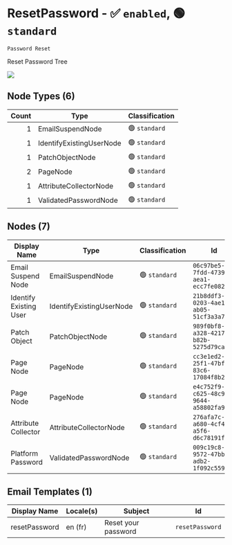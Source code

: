 # ResetPassword - :white_check_mark: `enabled`, :green_circle: `standard`
`Password Reset`

Reset Password Tree

[![](./ResetPassword.png)]()

## Node Types (6)
| Count | Type | Classification |
| -----:| ---- | -------------- |
| 1 | EmailSuspendNode | :green_circle: `standard` |
| 1 | IdentifyExistingUserNode | :green_circle: `standard` |
| 1 | PatchObjectNode | :green_circle: `standard` |
| 2 | PageNode | :green_circle: `standard` |
| 1 | AttributeCollectorNode | :green_circle: `standard` |
| 1 | ValidatedPasswordNode | :green_circle: `standard` |
## Nodes (7)
| Display Name | Type | Classification | Id |
| ------------ | ---- | -------------- | ---|
| Email Suspend Node | EmailSuspendNode | :green_circle: `standard` | `06c97be5-7fdd-4739-aea1-ecc7fe082865` |
| Identify Existing User | IdentifyExistingUserNode | :green_circle: `standard` | `21b8ddf3-0203-4ae1-ab05-51cf3a3a707a` |
| Patch Object | PatchObjectNode | :green_circle: `standard` | `989f0bf8-a328-4217-b82b-5275d79ca8bd` |
| Page Node | PageNode | :green_circle: `standard` | `cc3e1ed2-25f1-47bf-83c6-17084f8b2b2b` |
| Page Node | PageNode | :green_circle: `standard` | `e4c752f9-c625-48c9-9644-a58802fa9e9c` |
| Attribute Collector | AttributeCollectorNode | :green_circle: `standard` | `276afa7c-a680-4cf4-a5f6-d6c78191f5c9` |
| Platform Password | ValidatedPasswordNode | :green_circle: `standard` | `009c19c8-9572-47bb-adb2-1f092c559a43` |
## Email Templates (1)
| Display Name | Locale(s) | Subject | Id |
| ------------ | --------- | ------- | ---|
| resetPassword | en (fr) | Reset your password | `resetPassword` |
